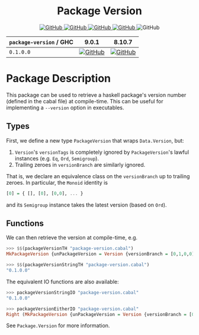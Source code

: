 <div align="center">

# Package Version

<a href="https://github.com/tbidne/package-version/actions/workflows/cabal_ci.yaml">
  <img alt="GitHub" src="https://img.shields.io/github/workflow/status/tbidne/package-version/cabal/main?label=cabal&logoColor=white&style=plastic">
</a>
<a href="https://github.com/tbidne/package-version/actions/workflows/stack_ci.yaml">
  <img alt="GitHub" src="https://img.shields.io/github/workflow/status/tbidne/package-version/stack/main?label=stack&logoColor=white&style=plastic">
</a>
<a href="https://github.com/tbidne/package-version/actions/workflows/nix_ci.yaml">
  <img alt="GitHub" src="https://img.shields.io/github/workflow/status/tbidne/package-version/nix/main?label=nix&logo=nixos&logoColor=white&style=plastic">
</a>
<a href="https://github.com/tbidne/package-version/actions/workflows/style.yaml">
  <img alt="GitHub" src="https://img.shields.io/github/workflow/status/tbidne/package-version/nix/main?label=style&logoColor=white&style=plastic">
</a>
<img alt="GitHub" src="https://img.shields.io/github/license/tbidne/package-version?style=plastic&color=blue">

<table>
  <thead>
    <th><code>package-version</code> / GHC</th>
    <th>9.0.1</th>
    <th>8.10.7</th>
  </thead>
  <tr>
    <td><code>0.1.0.0</code></td>
    <td>
      <a href="https://github.com/tbidne/package-version/actions/workflows/ghc_9-0-1.yaml">
        <img alt="GitHub" src="https://img.shields.io/github/workflow/status/tbidne/package-version/9.0.1/main?label=9.0.1&logo=haskell&logoColor=white&style=plastic">
      </a>
    </td>
    <td>
      <a href="https://github.com/tbidne/package-version/actions/workflows/ghc_8-10-7.yaml">
        <img alt="GitHub" src="https://img.shields.io/github/workflow/status/tbidne/package-version/8.10.7/main?label=8.10.7&logo=haskell&logoColor=white&style=plastic">
      </a>
    </td>
  </tr>
</table>
</div>

# Package Description

This package can be used to retrieve a haskell package's version number (defined in the cabal file) at compile-time. This can be useful for implementing a `--version` option in executables.

## Types

First, we define a new type `PackageVersion` that wraps `Data.Version`, but:

1. `Version`'s `versionTags` is completely ignored by `PackageVersion`'s lawful instances (e.g. `Eq`, `Ord`, `Semigroup`).
1. Trailing zeroes in `versionBranch` are similarly ignored.

That is, we declare an equivalence class on the `versionBranch` up to trailing zeroes. In particular, the `Monoid` identity is

```haskell
[0] = { [], [0], [0,0], ... }
```

and its `Semigroup` instance takes the latest version (based on `Ord`).

## Functions

We can then retrieve the version at compile-time, e.g.

```haskell
>>> $$(packageVersionTH "package-version.cabal")
MkPackageVersion {unPackageVersion = Version {versionBranch = [0,1,0,0], versionTags = []}}

>>> $$(packageVersionStringTH "package-version.cabal")
"0.1.0.0"
```

The equivalent IO functions are also available:

```haskell
>>> packageVersionStringIO "package-version.cabal"
"0.1.0.0"

>>> packageVersionEitherIO "package-version.cabal"
Right (MkPackageVersion {unPackageVersion = Version {versionBranch = [0,1,0,0], versionTags = []}})
```

See `Package.Version` for more information.
